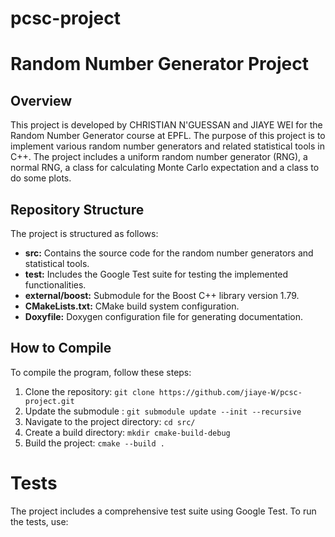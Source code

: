# pcsc-project
# Random Number Generator Project

## Overview

This project is developed by CHRISTIAN N'GUESSAN  and JIAYE WEI for the Random Number Generator course at EPFL. The purpose of this project is to implement various random number generators and related statistical tools in C++. The project includes a uniform random number generator (RNG), a normal RNG, a class for calculating  Monte Carlo expectation and a class to do some plots.

## Repository Structure

The project is structured as follows:

- **src:** Contains the source code for the random number generators and statistical tools.
- **test:** Includes the Google Test suite for testing the implemented functionalities.
- **external/boost:** Submodule for the Boost C++ library version 1.79.
- **CMakeLists.txt:** CMake build system configuration.
- **Doxyfile:** Doxygen configuration file for generating documentation.

## How to Compile

To compile the program, follow these steps:

1. Clone the repository: `git clone https://github.com/jiaye-W/pcsc-project.git`
2. Update the submodule : `git submodule update --init --recursive`
3. Navigate to the project directory: `cd src/`
4. Create a build directory: `mkdir cmake-build-debug`
5. Build the project: `cmake --build .`

# Tests

The project includes a comprehensive test suite using Google Test. To run the tests, use:




```bash

